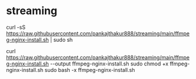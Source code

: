 # streaming

curl -sS https://raw.githubusercontent.com/pankajthakur888/streaming/main/ffmpeg-nginx-install.sh  | sudo sh








curl https://raw.githubusercontent.com/pankajthakur888/streaming/main/ffmpeg-nginx-install.sh --output ffmpeg-nginx-install.sh
sudo chmod +x ffmpeg-nginx-install.sh
sudo bash -x ffmpeg-nginx-install.sh
